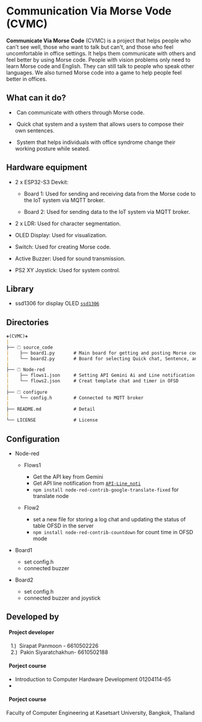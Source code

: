 # Communication Via Morse Vode (CVMC)

<b>Communicate Via Morse Code</b> (CVMC) is a project that helps people who can't see well, those who want to talk but can't, and those who feel uncomfortable in office settings. It helps them communicate with others and feel better by using Morse code. People with vision problems only need to learn Morse code and English. They can still talk to people who speak other languages. We also turned Morse code into a game to help people feel better in offices.

## What can it do?
- &nbsp;Can communicate with others through Morse code.
+ &nbsp;Quick chat system and a system that allows users to compose their own sentences.
- &nbsp;System that helps individuals with office syndrome change their working posture while seated.

## Hardware equipment
+ 2 x ESP32-S3 Devkit:
  - Board 1: Used for sending and receiving data from the Morse code to the IoT system via MQTT broker.
    
  - Board 2: Used for sending data to the IoT system via MQTT broker.
    
+ 2 x LDR: Used for character segmentation.
  
+ OLED Display: Used for visualization.
  
+ Switch: Used for creating Morse code.
  
+ Active Buzzer: Used for sound transmission.

+ PS2 XY Joystick: Used for system control.

## Library
- ssd1306 for display OLED [`ssd1306`](https://github.com/micropython/micropython-esp32/blob/esp32/drivers/display/ssd1306.py)

## Directories
```md
❖(CVMC)❖
|
├── ⏍ source_code 
|    ├── board1.py       # Main board for getting and posting Morse code
|    └── board2.py       # Board for selecting Quick chat, Sentence, and OFSD mode
|
├── ⏍ Node-red
|    ├── flows1.json     # Setting API Gemini Ai and Line notification
|    └── flows2.json     # Creat template chat and timer in OFSD
|
├── ⏍ configure
|    └── config.h        # Connected to MQTT broker
|
├── README.md            # Detail
|
└── LICENSE              # License
```
## Configuration

- Node-red
    - Flows1
      - Get the API key from Gemini
      - Get API line notification from [`API-Line_noti`](https://notify-bot.line.me/doc/en/)
      - `npm install node-red-contrib-google-translate-fixed` for translate node
        
    - Flow2
      - set a new file for storing a log chat and updating the status of table OFSD in the server
      - `npm install node-red-contrib-countdown` for count time in OFSD mode

- Board1
    - set config.h
    - connected buzzer
  
- Board2
    - set config.h
    - connected buzzer and joystick

## Developed by

#### &nbsp;&nbsp;<b>Project developer</b>
&nbsp;&nbsp;&nbsp;1.) &nbsp;Sirapat Panmoon - 6610502226\
&nbsp;&nbsp;&nbsp;2.) &nbsp;Pakin Siyaratchakhun- 6610502188

#### &nbsp;&nbsp;<b>Porject course</b>
- Introduction to Computer Hardware Development 01204114-65
- 
#### &nbsp;&nbsp;<b>Porject course</b>
Faculty of Computer Engineering at Kasetsart University, Bangkok, Thailand






